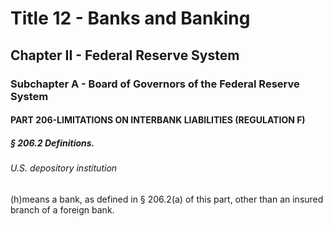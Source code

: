 
# Title 12 - Banks and Banking
## Chapter II - Federal Reserve System
### Subchapter A - Board of Governors of the Federal Reserve System
#### PART 206-LIMITATIONS ON INTERBANK LIABILITIES (REGULATION F)
##### § 206.2 Definitions.
###### U.S. depository institution

(h)means a bank, as defined in § 206.2(a) of this part, other than an insured branch of a foreign bank.

